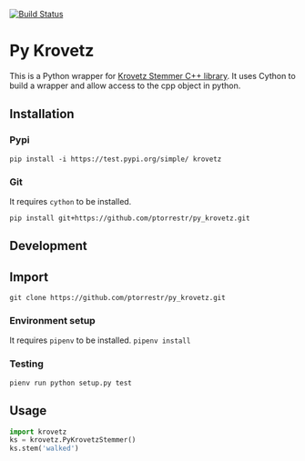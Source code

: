 [![Build Status](https://travis-ci.org/ptorrestr/py_krovetz.svg?branch=master)](https://travis-ci.org/ptorrestr/py_krovetz)

# Py Krovetz

This is a Python wrapper for [Krovetz Stemmer C++ library](https://sourceforge.net/p/lemur/wiki/KrovetzStemmer). It uses Cython to build a wrapper and allow access to the cpp object in python.

## Installation

### Pypi

`pip install -i https://test.pypi.org/simple/ krovetz`

### Git

It requires `cython` to be installed.

`pip install git+https://github.com/ptorrestr/py_krovetz.git`

## Development

## Import
`git clone https://github.com/ptorrestr/py_krovetz.git`

### Environment setup
It requires `pipenv` to be installed.
`pipenv install`

### Testing
`pienv run python setup.py test`

## Usage

```python
import krovetz
ks = krovetz.PyKrovetzStemmer()
ks.stem('walked')
```
